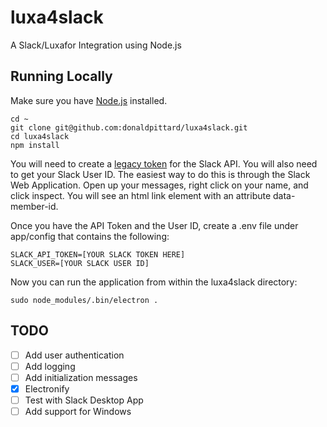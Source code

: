# luxa4slack
A Slack/Luxafor Integration using Node.js

## Running Locally
Make sure you have [Node.js](https://nodejs.org/en/) installed.

```
cd ~
git clone git@github.com:donaldpittard/luxa4slack.git
cd luxa4slack
npm install
```

You will need to create a [legacy token](https://api.slack.com/custom-integrations/legacy-tokens) for the Slack API.
You will also need to get your Slack User ID. The easiest way to do this is through the Slack Web Application.
Open up your messages, right click on your name, and click inspect.
You will see an html link element with an attribute data-member-id.

Once you have the API Token and the User ID, create a .env file under app/config that contains the following:
```
SLACK_API_TOKEN=[YOUR SLACK TOKEN HERE]
SLACK_USER=[YOUR SLACK USER ID]
```

Now you can run the application from within the luxa4slack directory:
```
sudo node_modules/.bin/electron .
```

## TODO
- [ ] Add user authentication
- [ ] Add logging
- [ ] Add initialization messages
- [X] Electronify
- [ ] Test with Slack Desktop App
- [ ] Add support for Windows
